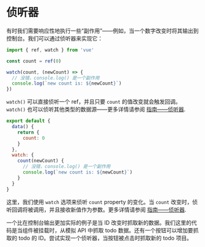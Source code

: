 # 侦听器

有时我们需要响应性地执行一些“副作用”——例如，当一个数字改变时将其输出到控制台。我们可以通过侦听器来实现它：

<div class="composition-api">

```js
import { ref, watch } from 'vue'

const count = ref(0)

watch(count, (newCount) => {
  // 没错，console.log() 是一个副作用
  console.log(`new count is: ${newCount}`)
})
```

`watch()` 可以直接侦听一个 ref，并且只要 `count` 的值改变就会触发回调。`watch()` 也可以侦听其他类型的数据源——更多详情请参阅 <a target="_blank" href="/guide/essentials/watchers.html">指南——侦听器</a>.

</div>
<div class="options-api">

```js
export default {
  data() {
    return {
      count: 0
    }
  },
  watch: {
    count(newCount) {
      // 没错，console.log() 是一个副作用
      console.log(`new count is: ${newCount}`)
    }
  }
}
```

这里，我们使用 `watch` 选项来侦听 `count` property 的变化。当 `count` 改变时，侦听回调将被调用，并且接收新值作为参数。更多详情请参阅 <a target="_blank" href="/guide/essentials/watchers.html">指南——侦听器</a>.

</div>

一个比在控制台输出更加实际的例子是当 ID 改变时抓取新的数据。我们这里的代码是当组件被挂载时，从模拟 API 中抓取 todo 数据。还有一个按钮可以增加要抓取的 todo 的 ID。尝试实现一个侦听器，当按钮被点击时抓取新的 todo 项目。
